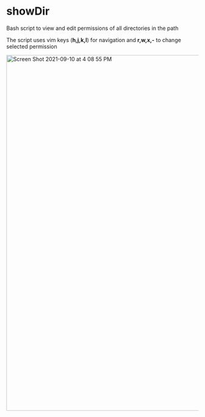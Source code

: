 # showDir
Bash script to view and edit permissions of all directories in the path

The script uses vim keys (**h,j,k,l**) for navigation and **r,w,x,-** to change selected permission
 
<img width="932" alt="Screen Shot 2021-09-10 at 4 08 55 PM" src="https://user-images.githubusercontent.com/53121061/132911757-d17e7d46-c55c-4194-8346-77ffe463d287.png">
